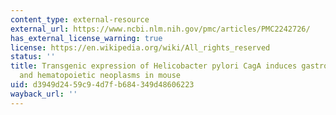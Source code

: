 ```yaml
---
content_type: external-resource
external_url: https://www.ncbi.nlm.nih.gov/pmc/articles/PMC2242726/
has_external_license_warning: true
license: https://en.wikipedia.org/wiki/All_rights_reserved
status: ''
title: Transgenic expression of Helicobacter pylori CagA induces gastrointestinal
  and hematopoietic neoplasms in mouse
uid: d3949d24-59c9-4d7f-b684-349d48606223
wayback_url: ''
---
```

